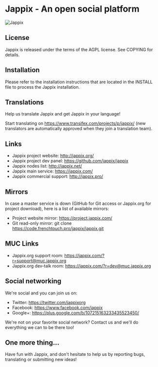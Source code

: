 Jappix - An open social platform
================================

<img src="https://project.jappix.com/img/logos/jappix_github.png" alt="Jappix" />


License
-------

Jappix is released under the terms of the AGPL license. See COPYING for details.


Installation
------------

Please refer to the installation instructions that are located in the INSTALL file to process the Jappix installation.


Translations
------------

Help us translate Jappix and get Jappix in your language!

Start translating on https://www.transifex.com/projects/p/jappix/ (new translators are automatically approved when they join a translation team).


Links
-----

* Jappix project website: http://jappix.org/
* Jappix project dev panel: https://github.com/jappix/jappix
* Jappix nodes list: http://jappix.net/
* Jappix main service: https://jappix.com/
* Jappix commercial support: http://jappix.pro/


Mirrors
-------

In case a master service is down (GitHub for Git access or Jappix.org for project download), here is a list of available mirrors:

* Project website mirror: https://project.jappix.com/
* Git read-only mirror: git clone https://code.frenchtouch.pro/jappix/jappix.git


MUC Links
---------

* Jappix.org support room: https://jappix.com/?r=support@muc.jappix.org
* Jappix.org dev-talk room: https://jappix.com/?r=dev@muc.jappix.org


Social networking
-----------------

We're social and you can join us on:

* Twitter: https://twitter.com/jappixorg
* Facebook: https://www.facebook.com/jappix
* Google+: https://plus.google.com/b/107215163233435523450/

We're not on your favorite social network? Contact us and we'll do everything we can to be there too!


One more thing...
-----------------

Have fun with Jappix, and don't hesitate to help us by reporting bugs, translating or submitting new ideas!
